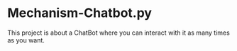 # Mechanism-Chatbot.py
This project is about a ChatBot where you can interact with it as many times as you want.
